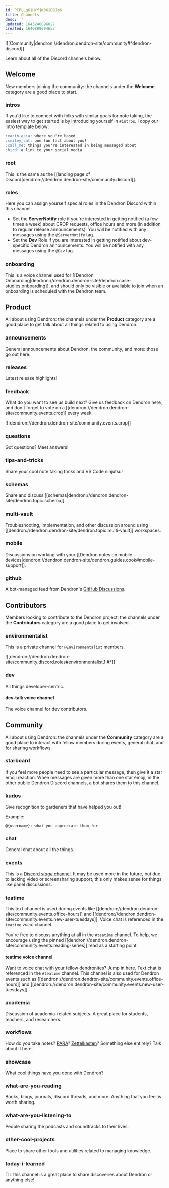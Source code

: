 ```yaml
---
id: PIPLLg61HYfjK361B9Jm6
title: Channels
desc: ''
updated: 1643240896027
created: 1640809094657
---
```


![[Community|dendron://dendron.dendron-site/community#^dendron-discord]]

Learn about all of the Discord channels below.

## Welcome

New members joining the community: the channels under the **Welcome** category are a good place to start.

### intros

If you'd like to connect with folks with similar goals for note taking, the easiest way to get started is by introducing yourself in `#intros`.  I copy our intro template below:

```markdown
:earth_asia: where you're based
:smiley_cat: one fun fact about you!
:call_me: things you're interested in being messaged about
:bird: a link to your social media
```

### root

This is the same as the [[landing page of Discord|dendron://dendron.dendron-site/community.discord]].

### roles

Here you can assign yourself special roles in the Dendron Discord within this channel:

- Set the **ServerNotify** role if you're interested in getting notified (a few times a week) about CROP requests, office hours and more (in addition to regular release announcements). You will be notified with any messages using the `@ServerNotify` tag.
- Set the **Dev** Role if you are interested in getting notified about dev-specific Dendron announcements. You will be notified with any messages using the `@Dev` tag.

### onboarding

This is a voice channel used for [[Dendron Onboarding|dendron://dendron.dendron-site/dendron.case-studies.onboarding]], and should only be visible or available to join when an onboarding is scheduled with the Dendron team.

## Product

All about using Dendron: the channels under the **Product** category are a good place to get talk about all things related to using Dendron.

### announcements

General announcements about Dendron, the community, and more: those go out here.

### releases

Latest release highlights!

### feedback

What do you want to see us build next? Give us feedback on Dendron here, and don't forget to vote on a [[dendron://dendron.dendron-site/community.events.crop]] every week.

![[dendron://dendron.dendron-site/community.events.crop]]

### questions

Got questions? Meet answers!

### tips-and-tricks

Share your cool note taking tricks and VS Code ninjutsu!

### schemas

Share and discuss [[schemas|dendron://dendron.dendron-site/dendron.topic.schema]].

### multi-vault

Troubleshooting, implementation, and other discussion around using [[dendron://dendron.dendron-site/dendron.topic.multi-vault]] workspaces.

### mobile

Discussions on working with your [[Dendron notes on mobile devices|dendron://dendron.dendron-site/dendron.guides.cook#mobile-support]].

### github

A bot-managed feed from Dendron's [GitHub Discussions](https://link.dendron.so/6WvK).

## Contributors

Members looking to contribute to the Dendron project: the channels under the **Contributors** category are a good place to get involved.

### environmentalist

This is a private channel for `@Environmentalist` members.

![[dendron://dendron.dendron-site/community.discord.roles#environmentalist,1:#*]]

### dev

All things developer-centric.

#### dev-talk voice channel

The voice channel for dev contributors.

## Community

All about using Dendron: the channels under the **Community** category are a good place to interact with fellow members during events, general chat, and for sharing workflows.

### starboard

If you feel more people need to see a particular message, then give it a star emoji reaction. When messages are given more than one star emoji, in the other public Dendron Discord channels, a bot shares them to this channel.

### kudos

Give recognition to gardeners that have helped you out!

Example:

```
@{username}: what you appreciate them for
```

### chat

General chat about all the things.

### events

This is a [Discord _stage_ channel](https://discord.com/stages). It may be used more in the future, but due to lacking video or screensharing support, this only makes sense for things like panel discussions.

### teatime

This text channel is used during events like [[dendron://dendron.dendron-site/community.events.office-hours]] and [[dendron://dendron.dendron-site/community.events.new-user-tuesdays]]. Voice chat is referenced in the `teatime` _voice_ channel.

You're free to discuss anything at all in the `#teatime` channel. To help, we encourage using the pinned [[dendron://dendron.dendron-site/community.events.reading-series]] read as a starting point.

#### teatime voice channel

Want to voice chat with your fellow dendronites? Jump in here. Text chat is referenced in the `#teatime` channel. This channel is also used for Dendron events such as [[dendron://dendron.dendron-site/community.events.office-hours]] and [[dendron://dendron.dendron-site/community.events.new-user-tuesdays]].

### academia

Discussion of academia-related subjects. A great place for students, teachers, and researchers.

### workflows

How do you take notes? [PARA](https://fortelabs.co/blog/para/)? [Zettelkasten](https://zettelkasten.de/posts/overview/)? Something else entirely? Talk about it here.

### showcase

What cool things have you done with Dendron?

### what-are-you-reading

Books, blogs, journals, discord threads, and more. Anything that you feel is worth sharing.

### what-are-you-listening-to

People sharing the podcasts and soundtracks to their lives.

### other-cool-projects

Place to share other tools and utilities related to managing knowledge.

### today-i-learned

TIL this channel is a great place to share discoveries about Dendron or anything else!

##
